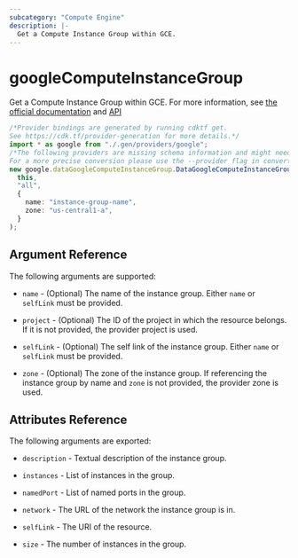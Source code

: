 ```yaml
---
subcategory: "Compute Engine"
description: |-
  Get a Compute Instance Group within GCE.
---
```


# googleComputeInstanceGroup

Get a Compute Instance Group within GCE.
For more information, see [the official documentation](https://cloud.google.com/compute/docs/instance-groups/#unmanaged_instance_groups)
and [API](https://cloud.google.com/compute/docs/reference/latest/instanceGroups)

```typescript
/*Provider bindings are generated by running cdktf get.
See https://cdk.tf/provider-generation for more details.*/
import * as google from "./.gen/providers/google";
/*The following providers are missing schema information and might need manual adjustments to synthesize correctly: google.
For a more precise conversion please use the --provider flag in convert.*/
new google.dataGoogleComputeInstanceGroup.DataGoogleComputeInstanceGroup(
  this,
  "all",
  {
    name: "instance-group-name",
    zone: "us-central1-a",
  }
);

```

## Argument Reference

The following arguments are supported:

*   `name` - (Optional) The name of the instance group. Either `name` or `selfLink` must be provided.

*   `project` - (Optional) The ID of the project in which the resource belongs. If it
    is not provided, the provider project is used.

*   `selfLink` - (Optional) The self link of the instance group. Either `name` or `selfLink` must be provided.

*   `zone` - (Optional) The zone of the instance group. If referencing the instance group by name
    and `zone` is not provided, the provider zone is used.

## Attributes Reference

The following arguments are exported:

*   `description` - Textual description of the instance group.

*   `instances` - List of instances in the group.

*   `namedPort` - List of named ports in the group.

*   `network` - The URL of the network the instance group is in.

*   `selfLink` - The URI of the resource.

*   `size` - The number of instances in the group.
